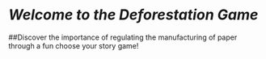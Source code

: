 # 	*Welcome to the Deforestation Game*
##Discover the importance of regulating the manufacturing of paper through a fun choose your story game!

